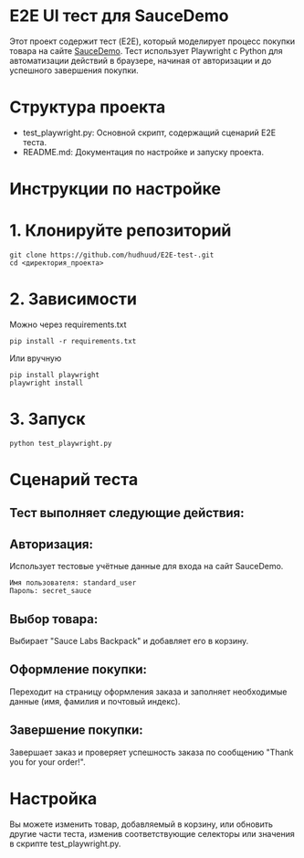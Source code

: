
# E2E UI тест для SauceDemo

Этот проект содержит тест (E2E), который моделирует процесс покупки товара на сайте [SauceDemo](https://www.saucedemo.com/). Тест использует Playwright с Python для автоматизации действий в браузере, начиная от авторизации и до успешного завершения покупки.

# Структура проекта

- test_playwright.py: Основной скрипт, содержащий сценарий E2E теста.
- README.md: Документация по настройке и запуску проекта.

# Инструкции по настройке

# 1. Клонируйте репозиторий

```
git clone https://github.com/hudhuud/E2E-test-.git
cd <директория_проекта>
```
# 2. Зависимости
Можно через requirements.txt
```
pip install -r requirements.txt
```
Или вручную 
```
pip install playwright
playwright install
```
# 3. Запуск
```
python test_playwright.py
```

# Сценарий теста
## Тест выполняет следующие действия:

## Авторизация: 
Использует тестовые учётные данные для входа на сайт SauceDemo.
```
Имя пользователя: standard_user
Пароль: secret_sauce
```
## Выбор товара: 
Выбирает "Sauce Labs Backpack" и добавляет его в корзину.
## Оформление покупки: 
Переходит на страницу оформления заказа и заполняет необходимые данные (имя, фамилия и почтовый индекс).
## Завершение покупки:
Завершает заказ и проверяет успешность заказа по сообщению "Thank you for your order!".

# Настройка
Вы можете изменить товар, добавляемый в корзину, или обновить другие части теста, изменив соответствующие селекторы или значения в скрипте test_playwright.py.


